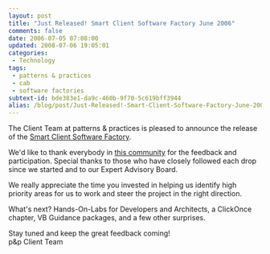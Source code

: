 ```yaml
---
layout: post
title: "Just Released! Smart Client Software Factory June 2006"
comments: false
date: 2006-07-05 07:08:00
updated: 2008-07-06 19:05:01
categories:
 - Technology
tags:
 - patterns & practices
 - cab
 - software factories
subtext-id: bde383e1-da9c-460b-9f70-5c619bff3944
alias: /blog/post/Just-Released!-Smart-Client-Software-Factory-June-2006.aspx
---
```



The Client Team at patterns & practices is pleased to announce the release of the [Smart Client Software Factory](http://msdn.microsoft.com/library/default.asp?url=/library/en-us/dnpag2/html/scsflp.asp). 

We'd like to thank everybody in [this community](http://practices.gotdotnet.com/scbat) for the feedback and participation. Special thanks to those who have closely followed each drop since we started and to our Expert Advisory Board. 

We really appreciate the time you invested in helping us identify high priority areas for us to work and steer the project in the right direction. 

What's next? Hands-On-Labs for Developers and Architects, a ClickOnce chapter, VB Guidance packages, and a few other surprises. 

Stay tuned and keep the great feedback coming!   
p&p Client Team 
